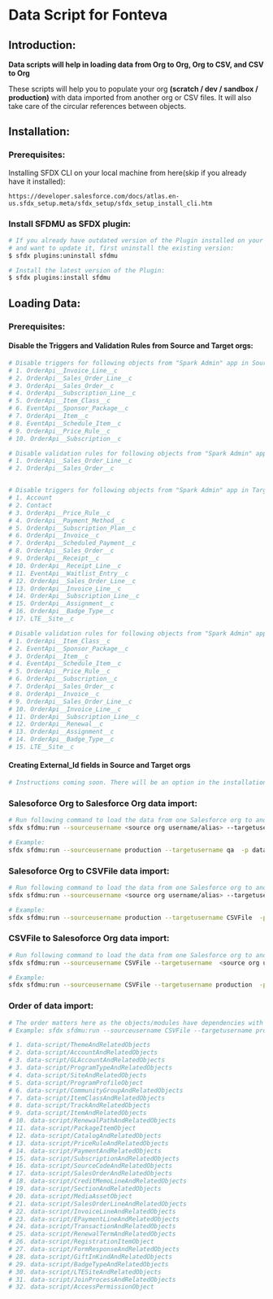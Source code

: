 # Data Script for Fonteva


## Introduction:

**Data scripts will help in loading data from Org to Org, Org to CSV, and CSV to Org** 

These scripts will help you to populate your org **(scratch / dev / sandbox / production)** with data imported from another org or CSV files. It will also take care of the circular references between objects.


## Installation:


### Prerequisites:

Installing SFDX CLI on your local machine from  here(skip if you already have it installed):

```
https://developer.salesforce.com/docs/atlas.en-us.sfdx_setup.meta/sfdx_setup/sfdx_setup_install_cli.htm
```



### Install SFDMU as SFDX plugin:

```bash
# If you already have outdated version of the Plugin installed on your local machine
# and want to update it, first uninstall the existing version:
$ sfdx plugins:uninstall sfdmu

# Install the latest version of the Plugin:
$ sfdx plugins:install sfdmu
```


## Loading Data:

### Prerequisites:

#### Disable the Triggers and Validation Rules from Source and Target orgs:

```bash
# Disable triggers for following objects from "Spark Admin" app in Source salesforce org(skip if the Source is CSVFile)
# 1. OrderApi__Invoice_Line__c
# 2. OrderApi__Sales_Order_Line__c
# 3. OrderApi__Sales_Order__c
# 4. OrderApi__Subscription_Line__c
# 5. OrderApi__Item_Class__c
# 6. EventApi__Sponsor_Package__c
# 7. OrderApi__Item__c
# 8. EventApi__Schedule_Item__c
# 9. OrderApi__Price_Rule__c
# 10. OrderApi__Subscription__c

# Disable validation rules for following objects from "Spark Admin" app in Source salesforce org(skip if the Source is CSVFile)
# 1. OrderApi__Sales_Order_Line__c
# 2. OrderApi__Sales_Order__c


# Disable triggers for following objects from "Spark Admin" app in Target salesforce org(skip if the Target is CSVFile)
# 1. Account
# 2. Contact
# 3. OrderApi__Price_Rule__c
# 4. OrderApi__Payment_Method__c 
# 5. OrderApi__Subscription_Plan__c
# 6. OrderApi__Invoice__c
# 7. OrderApi__Scheduled_Payment__c
# 8. OrderApi__Sales_Order__c
# 9. OrderApi__Receipt__c
# 10. OrderApi__Receipt_Line__c
# 11. EventApi__Waitlist_Entry__c
# 12. OrderApi__Sales_Order_Line__c
# 13. OrderApi__Invoice_Line__c
# 14. OrderApi__Subscription_Line__c
# 15. OrderApi__Assignment__c
# 16. OrderApi__Badge_Type__c
# 17. LTE__Site__c

# Disable validation rules for following objects from "Spark Admin" app in Target salesforce org(skip if the Target is CSVFile)
# 1. OrderApi__Item_Class__c
# 2. EventApi__Sponsor_Package__c
# 3. OrderApi__Item__c
# 4. EventApi__Schedule_Item__c
# 5. OrderApi__Price_Rule__c
# 6. OrderApi__Subscription__c
# 7. OrderApi__Sales_Order__c
# 8. OrderApi__Invoice__c
# 9. OrderApi__Sales_Order_Line__c
# 10. OrderApi__Invoice_Line__c
# 11. OrderApi__Subscription_Line__c
# 12. OrderApi__Renewal__c
# 13. OrderApi__Assignment__c
# 14. OrderApi__Badge_Type__c
# 15. LTE__Site__c
```

#### Creating External_Id fields in Source and Target orgs

```bash
# Instructions coming soon. There will be an option in the installation wizard for the same.

```


### Salesoforce Org to Salesforce Org data import:

```bash
# Run following command to load the data from one Salesforce org to another Salesforce org
sfdx sfdmu:run --sourceusername <source org username/alias> --targetusername <target org username/alias>  -p <desired folder path>

# Example:
sfdx sfdmu:run --sourceusername production --targetusername qa  -p data-script/PD-19-ThemeAndRelatedObjects

```

### Salesoforce Org to CSVFile data import:

```bash
# Run following command to load the data from one Salesforce org to another Salesforce org
sfdx sfdmu:run --sourceusername <source org username/alias> --targetusername CSVFile  -p <desired folder path>

# Example:
sfdx sfdmu:run --sourceusername production --targetusername CSVFile  -p data-script/PD-19-ThemeAndRelatedObjects

```

### CSVFile to Salesoforce Org data import:

```bash
# Run following command to load the data from one Salesforce org to another Salesforce org
sfdx sfdmu:run --sourceusername CSVFile --targetusername  <source org username/alias> -p <desired folder path>

# Example:
sfdx sfdmu:run --sourceusername CSVFile --targetusername production  -p data-script/PD-19-ThemeAndRelatedObjects

```

### Order of data import:

```bash
# The order matters here as the objects/modules have dependencies with other objects/modules, we suggest following the below order for import for any type of import/export(org-org, org-csv or csv-org). Just replace the -p parameter with the following names and run the desired command. 
# Example: sfdx sfdmu:run --sourceusername CSVFile --targetusername production  -p data-script/PD-17-AccountObjects

# 1. data-script/ThemeAndRelatedObjects
# 2. data-script/AccountAndRelatedObjects
# 3. data-script/GLAccountAndRelatedObjects
# 3. data-script/ProgramTypeAndRelatedObjects
# 4. data-script/SiteAndRelatedObjects
# 5. data-script/ProgramProfileObject
# 6. data-script/CommunityGroupAndRelatedObjects
# 7. data-script/ItemClassAndRelatedObjects
# 8. data-script/TrackAndRelatedObjects
# 9. data-script/ItemAndRelatedObjects
# 10. data-script/RenewalPathAndRelatedObjects
# 11. data-script/PackageItemObject
# 12. data-script/CatalogAndRelatedObjects
# 13. data-script/PriceRuleAndRelatedObjects
# 14. data-script/PaymentAndRelatedObjects
# 15. data-script/SubscriptionAndRelatedObjects
# 16. data-script/SourceCodeAndRelatedObjects
# 17. data-script/SalesOrderAndRelatedObjects
# 18. data-script/CreditMemoLineAndRelatedObjects
# 19. data-script/SectionAndRelatedObjects
# 20. data-script/MediaAssetObject
# 21. data-script/SalesOrderLineAndRelatedObjects
# 22. data-script/InvoiceLineAndRelatedObjects
# 23. data-script/EPaymentLineAndRelatedObjects
# 24. data-script/TransactionAndRelatedObjects
# 25. data-script/RenewalTermAndRelatedObjects
# 26. data-script/RegistrationItemObject
# 27. data-script/FormResponseAndRelatedObjects
# 28. data-script/GiftInKindAndRelatedObjects
# 29. data-script/BadgeTypeAndRelatedObjects
# 30. data-script/LTESiteAndRelatedObjects
# 31. data-script/JoinProcessAndRelatedObjects
# 32. data-script/AccessPermissionObject

```
